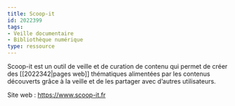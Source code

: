 ```yaml
---
title: Scoop-it
id: 2022399
tags:
- Veille documentaire
- Bibliothèque numérique
type: ressource
---
```


Scoop-it est un outil de veille et de curation de contenu qui permet de créer des [[2022342|pages web]] thématiques alimentées par les contenus découverts grâce à la veille et de les partager avec d’autres utilisateurs. 

Site web : <https://www.scoop-it.fr>

